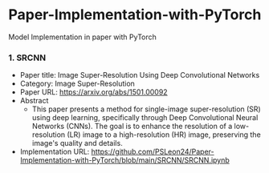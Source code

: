 # Paper-Implementation-with-PyTorch
Model Implementation in paper with PyTorch

### 1. SRCNN
- Paper title: Image Super-Resolution Using Deep Convolutional Networks
- Category: Image Super-Resolution
- Paper URL: https://arxiv.org/abs/1501.00092
- Abstract
  - This paper presents a method for single-image super-resolution (SR) using deep learning, specifically through Deep Convolutional Neural Networks (CNNs). The goal is to enhance the resolution of a low-resolution (LR) image to a high-resolution (HR) image, preserving the image's quality and details.
- Implementation URL: https://github.com/PSLeon24/Paper-Implementation-with-PyTorch/blob/main/SRCNN/SRCNN.ipynb
